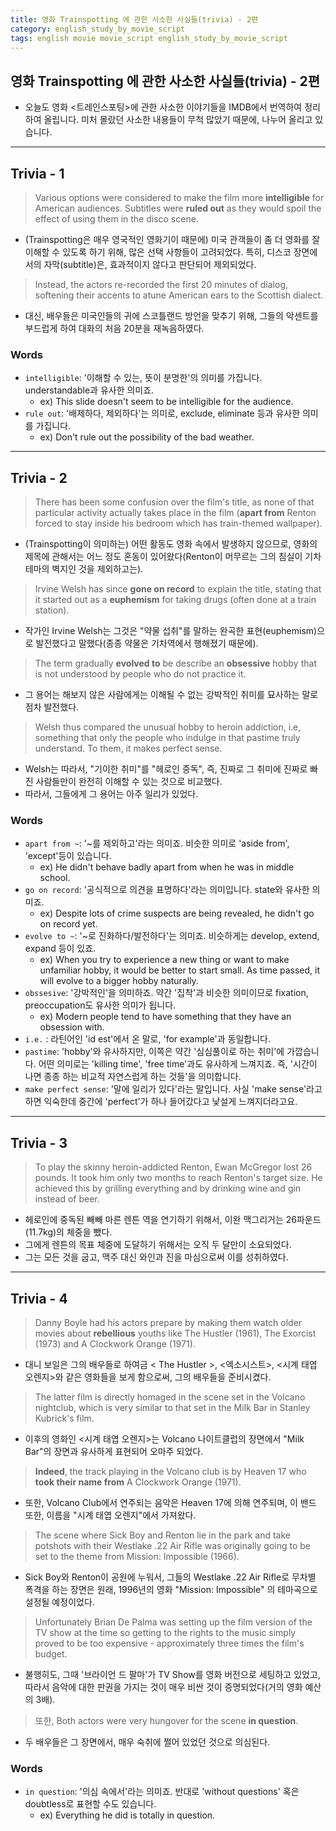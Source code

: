 ```yaml
---
title: 영화 Trainspotting 에 관한 사소한 사실들(trivia) - 2편
category: english_study_by_movie_script
tags: english movie movie_script english_study_by_movie_script
---
```


## 영화 Trainspotting 에 관한 사소한 사실들(trivia) - 2편

- 오늘도 영화 <트레인스포팅>에 관한 사소한 이야기들을 IMDB에서 번역하여 정리하여 올립니다. 미처 몰랐던 사소한 내용들이 무척 많았기 때문에, 나누어 올리고 있습니다. 

---

## Trivia - 1

> Various options were considered to make the film more **intelligible** for American audiences. Subtitles were **ruled out** as they would spoil the effect of using them in the disco scene. 

- (Trainspotting은 매우 영국적인 영화기이 때문에) 미국 관객들이 좀 더 영화를 잘 이해할 수 있도록 하기 위해, 많은 선택 사항들이 고려되었다. 특히, 디스코 장면에서의 자막(subtitle)은, 효과적이지 않다고 판단되어 제외되었다.

> Instead, the actors re-recorded the first 20 minutes of dialog, softening their accents to atune American ears to the Scottish dialect.

- 대신, 배우들은 미국인들의 귀에 스코틀랜드 방언을 맞추기 위해, 그들의 악센트를 부드럽게 하여 대화의 처음 20분을 재녹음하였다. 

### Words 

- `intelligible`: '이해할 수 있는, 뜻이 분명한'의 의미를 가집니다. understandable과 유사한 의미죠.
  - ex) This slide doesn't seem to be intelligible for the audience.
- `rule out`: '배제하다, 제외하다'는 의미로, exclude, eliminate 등과 유사한 의미를 가집니다.
  - ex) Don't rule out the possibility of the bad weather.

---

## Trivia - 2

> There has been some confusion over the film's title, as none of that particular activity actually takes place in the film (**apart from** Renton forced to stay inside his bedroom which has train-themed wallpaper). 

- (Trainspotting이 의미하는) 어떤 활동도 영화 속에서 발생하지 않으므로, 영화의 제목에 관해서는 어느 정도 혼동이 있어왔다(Renton이 머무르는 그의 침실이 기차 테마의 벽지인 것을 제외하고는).

> Irvine Welsh has since **gone on record** to explain the title, stating that it started out as a **euphemism** for taking drugs (often done at a train station). 

- 작가인 Irvine Welsh는 그것은 "약물 섭취"를 말하는 완곡한 표현(euphemism)으로 발전했다고 말했다(종종 약물은 기차역에서 행해졌기 때문에).

> The term gradually **evolved to** be describe an **obsessive** hobby that is not understood by people who do not practice it. 

- 그 용어는 해보지 않은 사람에게는 이해될 수 없는 강박적인 취미를 묘사하는 말로 점차 발전했다. 

> Welsh thus compared the unusual hobby to heroin addiction, i.e, something that only the people who indulge in that pastime truly understand. To them, it makes perfect sense.

- Welsh는 따라서, "기이한 취미"를 "헤로인 중독", 즉, 진짜로 그 취미에 진짜로 빠진 사람들만이 완전히 이해할 수 있는 것으로 비교했다.
- 따라서, 그들에게 그 용어는 아주 일리가 있었다. 

### Words

- `apart from ~`: '~를 제외하고'라는 의미죠. 비슷한 의미로 'aside from', 'except'등이 있습니다.
  - ex) He didn't behave badly apart from when he was in middle school.
- `go on record`: '공식적으로 의견을 표명하다'라는 의미입니다. state와 유사한 의미죠. 
  - ex) Despite lots of  crime suspects are being revealed, he didn't go on record yet. 
- `evolve to ~`: '~로 진화하다/발전하다'는 의미죠. 비슷하게는 develop, extend, expand 등이 있죠. 
  - ex) When you try to experience a new thing or want to make unfamiliar hobby, it would be better to start small. As time passed, it will evolve to a bigger hobby naturally.
- `obssesive`: '강박적인'을 의미하죠. 약간 '집착'과 비슷한 의미이므로 fixation, preoccupation도 유사한 의미가 됩니다.
  - ex) Modern people tend to have something that they have an obsession with.
- `i.e.` : 라틴어인 'id est'에서 온 말로, 'for example'과 동일합니다.
- `pastime`: 'hobby'와 유사하지만, 이쪽은 약간 '심심풀이로 하는 취미'에 가깝습니다. 어떤 의미로는 'killing time', 'free time'과도 유사하게 느껴지죠. 즉, '시간이 나면 종종 하는 비교적 자연스럽게 하는 것들'을 의미합니다.
- `make perfect sense`: '말에 일리가 있다'라는 말입니다. 사실 'make sense'라고 하면 익숙한데 중간에 'perfect'가 하나 들어갔다고 낯설게 느껴지더라고요.

---

## Trivia - 3

> To play the skinny heroin-addicted Renton, Ewan McGregor lost 26 pounds. It took him only two months to reach Renton's target size. He achieved this by grilling everything and by drinking wine and gin instead of beer.

- 헤로인에 중독된 빼빼 마른 렌튼 역을 연기하기 위해서, 이완 맥그리거는 26파운드(11.7kg)의 체중을 뺐다.
- 그에게 렌튼의 목표 체중에 도달하기 위해서는 오직 두 달만이 소요되었다.
- 그는 모든 것을 굽고, 맥주 대신 와인과 진을 마심으로써 이를 성취하였다. 

---

## Trivia - 4

> Danny Boyle had his actors prepare by making them watch older movies about **rebellious** youths like The Hustler (1961), The Exorcist (1973) and A Clockwork Orange (1971). 

- 대니 보일은 그의 배우들로 하여금 < The Hustler >, <엑소시스트>, <시계 태엽 오렌지>와 같은 영화들을 보게 함으로써, 그의 배우들을 준비시켰다.

> The latter film is directly homaged in the scene set in the Volcano nightclub, which is very similar to that set in the Milk Bar in Stanley Kubrick's film. 

- 이후의 영화인 <시계 태엽 오렌지>는 Volcano 나이트클럽의 장면에서 "Milk Bar"의 장면과 유사하게 표현되어 오마주 되었다.

> **Indeed**, the track playing in the Volcano club is by Heaven 17 who **took their name from** A Clockwork Orange (1971).

- 또한, Volcano Club에서 연주되는 음악은 Heaven 17에 의해 연주되며, 이 밴드 또한, 이름을 "시계 태엽 오렌지"에서 가져왔다.

> The scene where Sick Boy and Renton lie in the park and take potshots with their Westlake .22 Air Rifle was originally going to be set to the theme from Mission: Impossible (1966). 

- Sick Boy와 Renton이 공원에 누워서, 그들의 Westlake .22 Air Rifle로 무차별 폭격을 하는 장면은 원래, 1996년의 영화 "Mission: Impossible" 의 테마곡으로 설정될 예정이었다.

> Unfortunately Brian De Palma was setting up the film version of the TV show at the time so getting to the rights to the music simply proved to be too expensive - approximately three times the film's budget. 

- 불행히도, 그때 '브라이언 드 팔마'가 TV Show를 영화 버전으로 세팅하고 있었고, 따라서 음악에 대한 판권을 가지는 것이 매우 비싼 것이 증명되었다(거의 영화 예산의 3배).

> 또한, Both actors were very hungover for the scene **in question**.

- 두 배우들은 그 장면에서, 매우 숙취에 쩔어 있었던 것으로 의심된다.

### Words 

- `in question`: '의심 속에서'라는 의미죠. 반대로 'without questions' 혹은 doubtless로 표현할 수도 있습니다.
  - ex) Everything he did is totally in question.
